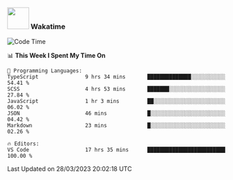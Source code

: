 ### <img src="https://media.giphy.com/media/VgCDAzcKvsR6OM0uWg/giphy.gif" width="50"> Wakatime

  <!--START_SECTION:waka-->
![Code Time](http://img.shields.io/badge/Code%20Time-1%2C342%20hrs%208%20mins-blue)

📊 **This Week I Spent My Time On** 

```text
💬 Programming Languages: 
TypeScript               9 hrs 34 mins       ██████████████░░░░░░░░░░░   54.41 % 
SCSS                     4 hrs 53 mins       ███████░░░░░░░░░░░░░░░░░░   27.84 % 
JavaScript               1 hr 3 mins         ██░░░░░░░░░░░░░░░░░░░░░░░   06.02 % 
JSON                     46 mins             █░░░░░░░░░░░░░░░░░░░░░░░░   04.42 % 
Markdown                 23 mins             █░░░░░░░░░░░░░░░░░░░░░░░░   02.26 % 

🔥 Editors: 
VS Code                  17 hrs 35 mins      █████████████████████████   100.00 % 
```


 Last Updated on 28/03/2023 20:02:18 UTC
<!--END_SECTION:waka-->
